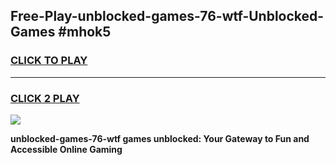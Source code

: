 
## Free-Play-unblocked-games-76-wtf-Unblocked-Games #mhok5
<h3>
<a href="https://news.freeplayer.one?title=unblocked-games-76-wtf&ref=8M">CLICK TO PLAY</a></h3>
<hr>

<h3>
<a href="https://news.freeplayer.one?title=unblocked-games-76-wtf&ref=8M">CLICK 2 PLAY</a>
  
</h3>

<a href="https://news.freeplayer.one?title=unblocked-games-76-wtf&ref=8M"><img src="https://clearcache.store/games.png"></a>


**unblocked-games-76-wtf games unblocked: Your Gateway to Fun and Accessible Online Gaming**
